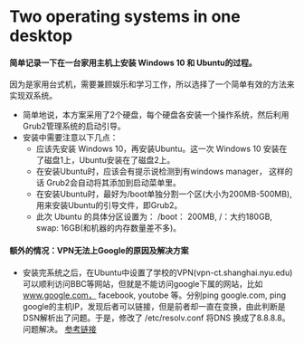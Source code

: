 # Two operating systems in one desktop
#### 简单记录一下在一台家用主机上安装 Windows 10 和 Ubuntu的过程。
因为是家用台式机，需要兼顾娱乐和学习工作，所以选择了一个简单有效的方法来实现双系统。
- 简单地说，本方案采用了2个硬盘，每个硬盘各安装一个操作系统，然后利用Grub2管理系统的启动引导。
- 安装中需要注意以下几点：
  - 应该先安装 Windows 10，再安装Ubuntu。这一次 Windows 10 安装在了磁盘1上，Ubuntu安装在了磁盘2上。
  - 在安装Ubuntu时，应该会有提示说检测到有windows manager， 这样的话 Grub2会自动将其添加到启动菜单里。
  - 在安装Ubuntu时，最好为/boot单独分割一个区(大小为200MB-500MB),用来安装Ubuntu的引导文件，即Grub2。
  - 此次 Ubuntu 的具体分区设置为： /boot： 200MB, /：大约180GB, swap: 16GB(和机器的内存数量差不多)。
#### 额外的情况：VPN无法上Google的原因及解决方案
- 安装完系统之后，在Ubuntu中设置了学校的VPN(vpn-ct.shanghai.nyu.edu)可以顺利访问BBC等网站，但就是不能访问google下属的网站，比如 www.google.com， facebook, youtobe 等。分别ping google.com, ping google的主机IP，发现后者可以链接，但是前者却一直在变换，由此判断是DSN解析出了问题。于是，修改了 /etc/resolv.conf 将DNS 换成了8.8.8.8。问题解决。 [参考链接](http://www.yubosun.com/tech/ubntu-dns-reset.htm)


